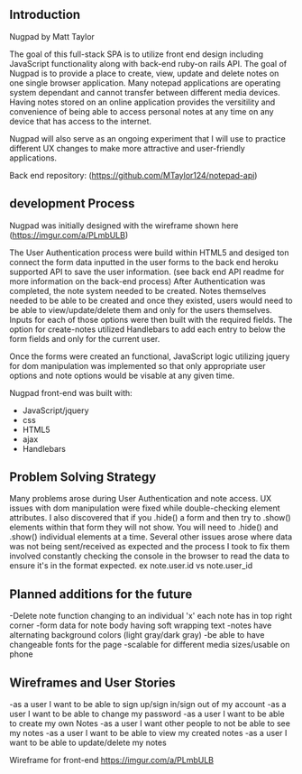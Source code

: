 ## Introduction

Nugpad by Matt Taylor

The goal of this full-stack SPA is to utilize front end design including
JavaScript functionality along with back-end ruby-on rails API.
The goal of Nugpad is to provide a place to create, view, update and delete
notes on one single browser application. Many notepad applications
are operating system dependant and cannot transfer between different media
devices. Having notes stored on an online application provides the versitility
and convenience of being able to access personal notes at any time on any
device that has access to the internet.

Nugpad will also serve as an ongoing experiment that I will use to practice
different UX changes to make more attractive and user-friendly applications.

Back end repository:
(https://github.com/MTaylor124/notepad-api)

## development Process

Nugpad was initially designed with the wireframe shown here
(https://imgur.com/a/PLmbULB)

The User Authentication process were build within HTML5 and desiged ton
connect the form data inputted in the user forms to the back end heroku
supported API to save the user information. (see back end API readme for
more information on the back-end process) After Authentication was completed,
the note system needed to be created. Notes themselves needed to be able
to be created and once they existed, users would need to be able to
view/update/delete them and only for the users themselves. Inputs for each
of those options were then built with the required fields. The option for
create-notes utilized Handlebars to add each entry to below the form fields
and only for the current user.

Once the forms were created an functional, JavaScript logic utilizing
jquery for dom manipulation was implemented so that only appropriate user
options and note options would be visable at any given time.

Nugpad front-end was built with:
  - JavaScript/jquery
  - css
  - HTML5
  - ajax
  - Handlebars

## Problem Solving Strategy

Many problems arose during User Authentication and note access.
UX issues with dom manipulation were fixed while double-checking element
attributes. I also discovered that if you .hide() a form and then try to
.show() elements within that form they will not show. You will need to .hide()
and .show() individual elements at a time.
Several other issues arose where data was not being sent/received as expected
and the process I took to fix them involved constantly checking the console
in the browser to read the data to ensure it's in the format expected.
ex note.user.id vs note.user_id

## Planned additions for the future

-Delete note function changing to an individual 'x' each note has in top right
  corner
-form data for note body having soft wrapping text
-notes have alternating background colors (light gray/dark gray)
-be able to have changeable fonts for the page
-scalable for different media sizes/usable on phone

## Wireframes and User Stories

-as a user I want to be able to sign up/sign in/sign out of my account
-as a user I want to be able to change my password
-as a user I want to be able to create my own Notes
-as a user I want other people to not be able to see my notes
-as a user I want to be able to view my created notes
-as a user I want to be able to update/delete my notes

Wireframe for front-end
https://imgur.com/a/PLmbULB
